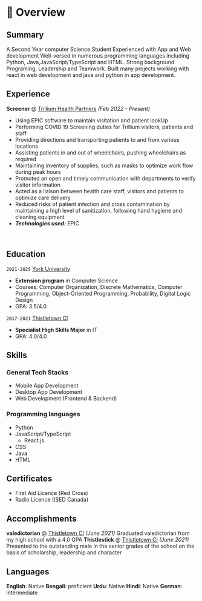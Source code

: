 # 📖 Overview

## Summary

A Second Year computer Science Student Experienced with App and Web development Well-versed in numerous programming languages including Python, Java,JavaScript/TypeScript and HTML. Strong background Programing, Leadership and Teamwork. Built many projects working with react in web development and java and python in app development. 


## Experience

**Screener** @ [Trillium Health Partners](https://www.thp.ca/Pages/Home.aspx) _(Feb 2022 - Present)_

- Using EPIC software to maintain visitation and patient lookUp
- Performing COVID 19 Screening duties for Trillium visitors, patients and staff
- Providing directions and transporting patients to and from various locations 
- Assisting patients in and out of wheelchairs, pushing wheelchairs as required
- Maintaining inventory of supplies, such as masks to optimize work flow during peak hours
- Promoted an open and timely communication with departments to verify visitor information
- Acted as a liaison between health care staff, visitors and patients to optimize care delivery
- Reduced risks of patient infection and cross contamination by maintaining a high level of 
sanitization, following hand hygiene and cleaning equipment
- _**Technologies used:**_ EPIC

&nbsp;

## Education

`2021-2025` [York University](https://www.yorku.ca/)
- **Extension program** in Computer Science
- Courses: Computer Organization, Discrete Mathematics, Computer Programming, 
Object-Oriented Programming, Probability, Digital Logic Design
- GPA: 3.5/4.0


`2017-2021` [Thistletown CI](https://schoolweb.tdsb.on.ca/thistletownci)
- **Specialist High Skills Major** in IT
- GPA: 4.0/4.0

## Skills

### General Tech Stacks
- Mobile App Development
- Desktop App Development
- Web Development (Frontend & Backend)

### Programming languages
- Python
- JavaScript/TypeScript
  - React.js
- CSS
- Java
- HTML

## Certificates
- First Aid Licence (Red Cross)
- Radio Licence  (ISED Canada)

## Accomplishments
**valedictorian** @ [Thistletown CI](https://schoolweb.tdsb.on.ca/thistletownci) _(June 2021)_
Graduated valedictorian from my high school with a 4.0 GPA 
**Thistlestick** @ [Thistletown CI](https://schoolweb.tdsb.on.ca/thistletownci) _(June 2021)_
Presented to the outstanding male in the senior grades of the school on the basis of scholarship, leadership and character 

## Languages
**English**: Native
**Bengali**: proficient
**Urdu**: Native
**Hindi**: Native
**German**: intermediate